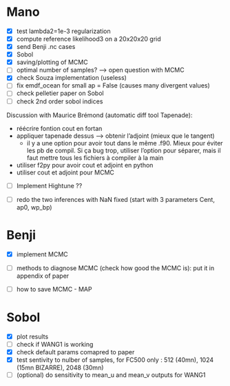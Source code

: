 # Mano
- [X] test lambda2=1e-3 regularization
- [X] compute reference likelihood3 on a 20x20x20 grid
- [X] send Benji .nc cases
- [X] Sobol
- [X] saving/plotting of MCMC
- [ ] optimal number of samples? --> open question with MCMC
- [X] check Souza implementation (useless)
- [ ] fix emdf_ocean for small ap = False (causes many divergent values)
- [ ] check pelletier paper on Sobol
- [ ] check 2nd order sobol indices

Discussion with Maurice Brémond (automatic diff tool Tapenade):
- réécrire fontion cout en fortan
- appliquer tapenade dessus --> obtenir l’adjoint (mieux que le tangent)
    - il y a une option pour avoir tout dans le même .f90. Mieux pour éviter les pb de compil. Si ça bug trop, utiliser l’option pour séparer, mais il faut mettre tous les fichiers à compiler à la main
- utiliser f2py pour avoir cout et adjoint en python
- utiliser cout et adjoint pour MCMC
  
- [ ] Implement Hightune ??


- [ ] redo the two inferences with NaN fixed (start with 3 parameters Cent, ap0, wp_bp)

# Benji
- [X] implement MCMC
- [ ] methods to diagnose MCMC (check how good the MCMC is): put it in appendix of paper
- [ ] how to save MCMC - MAP


# Sobol
- [X] plot results
- [ ] check if WANG1 is working
- [X] check default params comapred to paper
- [X] test sentivity to nulber of samples, for FC500 only : 512 (40mn), 1024 (15mn BIZARRE), 2048 (30mn)
- [ ] (optional) do sensitivity to mean_u and mean_v outputs for WANG1
